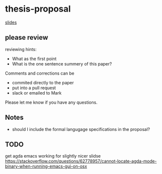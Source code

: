 # thesis-proposal
[slides](https://docs.google.com/presentation/d/1kokkrZYmailkEUnAlHP4lt9AvNQfa5yHuZkyXc27DaQ/edit?usp=sharing)

## please review

reviewing hints:
* What as the first point 
* What is the one sentence summery of this paper?

Comments and corrections can be 
* commited directly to the paper
* put into a pull request
* slack or emailed to Mark

Please let me know if you have any questions.

## Notes
* should I include the formal langugage specifications in the proposal?


## TODO
get agda emacs working for slightly nicer slidse https://stackoverflow.com/questions/62778957/cannot-locate-agda-mode-binary-when-running-emacs-gui-on-osx